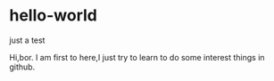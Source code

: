 # hello-world
just a test

Hi,bor.
I am first to here,I just try to learn to do some interest things in github.
